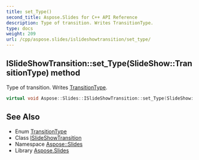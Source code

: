 ```yaml
---
title: set_Type()
second_title: Aspose.Slides for C++ API Reference
description: Type of transition. Writes TransitionType.
type: docs
weight: 209
url: /cpp/aspose.slides/islideshowtransition/set_type/
---
```

## ISlideShowTransition::set_Type(SlideShow::TransitionType) method


Type of transition. Writes [TransitionType](../../../aspose.slides.slideshow/transitiontype/).

```cpp
virtual void Aspose::Slides::ISlideShowTransition::set_Type(SlideShow::TransitionType value)=0
```

## See Also

* Enum [TransitionType](../../aspose.slides.slideshow/transitiontype/)
* Class [ISlideShowTransition](./)
* Namespace [Aspose::Slides](../)
* Library [Aspose.Slides](../../)